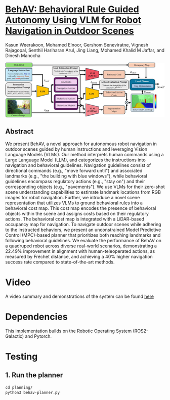 # [BehAV: Behavioral Rule Guided Autonomy Using VLM for Robot Navigation in Outdoor Scenes](https://arxiv.org/pdf/2409.16484)
Kasun Weerakoon, Mohamed Elnoor, Gershom Seneviratne, Vignesh Rajagopal, Senthil Hariharan Arul, Jing Liang, Mohamed Khalid M Jaffar, and Dinesh Manocha

![BehAV System Architecture](https://github.com/GAMMA-UMD-Outdoor-Navigation/BehAV/blob/main/behav-sys-arch.jpg)

## Abstract

We present BehAV, a novel approach for autonomous robot navigation in outdoor scenes guided by human instructions and leveraging Vision Language Models (VLMs). Our method interprets human commands using a Large Language Model (LLM), and categorizes the instructions into navigation and behavioral guidelines. Navigation guidelines consist of directional commands (e.g., "move forward until") and associated landmarks (e.g., "the building with blue windows"), while behavioral guidelines encompass regulatory actions (e.g., "stay on") and their corresponding objects (e.g., "pavements"). We use VLMs for their zero-shot scene understanding capabilities to estimate landmark locations from RGB images for robot navigation. Further, we introduce a novel scene representation that utilizes VLMs to ground behavioral rules into a behavioral cost map. This cost map encodes the presence of behavioral objects within the scene and assigns costs based on their regulatory actions. The behavioral cost map is integrated with a LiDAR-based occupancy map for navigation. To navigate outdoor scenes while adhering to the instructed behaviors, we present an unconstrained Model Predictive Control (MPC)-based planner that prioritizes both reaching landmarks and following behavioral guidelines. We evaluate the performance of BehAV on a quadruped robot across diverse real-world scenarios, demonstrating a 22.49% improvement in alignment with human-teleoperated actions, as measured by Fréchet distance, and achieving a 40% higher navigation success rate compared to state-of-the-art methods.

# Video
A video summary and demonstrations of the system can be found [here](https://youtu.be/oJV8b86k5rE)


# Dependencies

This implementation builds on the Robotic Operating System (ROS2-Galactic) and Pytorch. 

# Testing

## 1. Run the planner
```
cd planning/
python3 behav-planner.py
```
